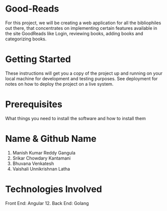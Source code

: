 # Good-Reads
For this project, we will be creating a web application for all the bibliophiles out there, that concentrates on implementing certain features available in the site GoodReads like Login, reviewing books, adding books and categorizing books.

# Getting Started
These instructions will get you a copy of the project up and running on your local machine for development and testing purposes. See deployment for notes on how to deploy the project on a live system.

# Prerequisites
What things you need to install the software and how to install them

# Name & Github Name

1. Manish Kumar Reddy Gangula
2. Srikar Chowdary Kantamani
3. Bhuvana Venkatesh
4. Vaishali Unnikrishnan Latha

# Technologies Involved
Front End: Angular 12. Back End: Golang
